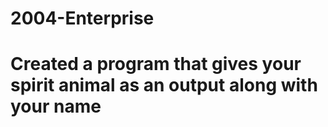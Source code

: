 # 2004-Enterprise

# Created a program that gives your spirit animal as an output along with your name